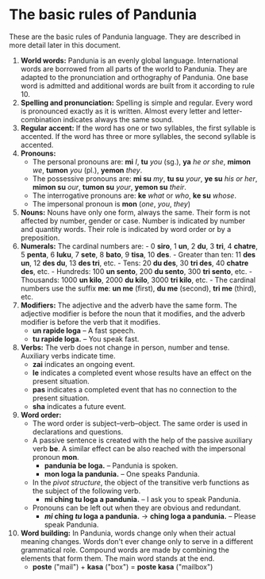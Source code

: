# The basic rules of Pandunia

These are the basic rules of Pandunia language.
They are described in more detail later in this document.

1. **World words:**
   Pandunia is an evenly global language.
   International words are borrowed from all parts of the world to Pandunia.
   They are adapted to the pronunciation and orthography of Pandunia.
   One base word is admitted and additional words are built from it according to rule 10.
2. **Spelling and pronunciation:**
   Spelling is simple and regular.
   Every word is pronounced exactly as it is written.
   Almost every letter and letter-combination indicates always the same sound.
3. **Regular accent:**
   If the word has one or two syllables, the first syllable is accented.
   If the word has three or more syllables, the second syllable is accented.
4. **Pronouns:**
    - The personal pronouns are:
     **mi** _I_, **tu** _you_ (sg.), **ya** _he or she_,
     **mimon** _we_, **tumon** _you_ (pl.), **yemon** _they_.
    - The possessive pronouns are:
      **mi su** _my_, **tu su** _your_, **ye su** _his or her_,
      **mimon su** _our_, **tumon su** _your_, **yemon su** _their_.
     - The interrogative pronouns are: **ke** _what_ or _who_, **ke su** _whose_.
     - The impersonal pronoun is
       **mon**
       (_one_, _you_, _they_)
5. **Nouns:**
   Nouns have only one form, always the same.
   Their form is not affected by number, gender or case.
   Number is indicated by number and quantity words.
   Their role is indicated by word order or by a preposition.
6. **Numerals:**
   The cardinal numbers are:
       - 0 **siro**, 1 **un**, 2 **du**, 3 **tri**, 4 **chatre**, 5 **penta**, 6 **luku**,
         7 **sete**, 8 **bato**, 9 **tisa**, 10 **des**.
       - Greater than ten: 11 **des un**, 12 **des du**, 13 **des tri**, etc.
       - Tens: 20 **du des**, 30 **tri des**, 40 **chatre des**, etc.
       - Hundreds: 100 **un sento**, 200 **du sento**, 300 **tri sento**, etc.
       - Thousands: 1000 **un kilo**, 2000 **du kilo**, 3000 **tri kilo**, etc.
       - The cardinal numbers use the suffix **me**: **un me** (first), **du me** (second), **tri me** (third), etc.
7. **Modifiers:**
   The adjective and the adverb have the same form.
   The adjective modifier is before the noun that it modifies,
   and the adverb modifier is before the verb that it modifies.
    - **un rapide loga**
      – A fast speech.
    - **tu rapide loga.**
      – You speak fast.
8. **Verbs:**
   The verb does not change in person, number and tense.
   Auxiliary verbs indicate time.
    - **zai** indicates an ongoing event.
    - **le** indicates a completed event whose results have an effect on the present situation.
    - **pas** indicates a completed event that has no connection to the present situation.
    - **sha** indicates a future event.
9. **Word order:**
    - The word order is subject–verb–object.
      The same order is used in declarations and questions.
    - A passive sentence is created with the help of the passive auxiliary verb **be**.
      A similar effect can be also reached with the impersonal pronoun **mon**.
        - **pandunia be loga.**
          – Pandunia is spoken.
        - **mon loga la pandunia.**
          – One speaks Pandunia.
    - In the _pivot structure_, the object of the transitive verb
      functions as the subject of the following verb.
        - **mi ching tu loga a pandunia.**
          – I ask you to speak Pandunia.
    - Pronouns can be left out when they are obvious and redundant.
        - **_mi_ ching _tu_ loga a pandunia.**
          → **ching loga a pandunia.**
          – Please speak Pandunia.
10. **Word building:**
   In Pandunia, words change only when their actual meaning changes.
   Words don't ever change only to serve in a different grammatical role.
   Compound words are made by combining the elements that form them.
   The main word stands at the end.
    - **poste**
      ("mail") +
      **kasa**
      ("box") =
      **poste kasa**
      ("mailbox")

